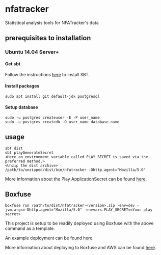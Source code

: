 # nfatracker
Statistical analysis tools for NFATracker's data
## prerequisites to installation
### Ubuntu 14.04 Server+
#### Get sbt
Follow the instructions [here](http://www.scala-sbt.org/release/docs/Installing-sbt-on-Linux.html) to install SBT.
#### Install packages
    sudo apt install git default-jdk postgresql
#### Setup database
    sudo -u postgres createuser -E -P user_name
    sudo -u postgres createdb -O user_name database_name
## usage
    sbt dist
    sbt playGenerateSecret
    <Here an environment variable called PLAY_SECRET is saved via the preferred method.>
    <Unzip the dist archive>
    /path/to/unzipped/dist/bin/nfatracker -Dhttp.agent="Mozilla/5.0"
More information about the Play ApplicationSecret can be found [here](https://www.playframework.com/documentation/2.6.x/ApplicationSecret).
## Boxfuse
    boxfuse run /path/to/dist/nfatracker-<version>.zip -env=dev -jvm.args=-Dhttp.agent="Mozilla/5.0" -envvars.PLAY_SECRET=<Your play secret>
This project is setup to be readily deployed using Boxfuse with the above command as a template.

An example deployment can be found [here](http://nfatracker-peads.boxfuse.io:9000/).

More information about deploying to Boxfuse and AWS can be found [here](https://www.playframework.com/documentation/2.6.x/Deploying-Boxfuse#Deploying-to-Boxfuse-and-AWS).
